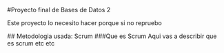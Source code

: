 #Proyecto final de Bases de Datos 2
<p>Este proyecto lo necesito hacer porque si no repruebo </p>
## Metodologia usada: Scrum
<!--------->
###Que es Scrum
Aqui vas a describir que es scrum etc etc 
